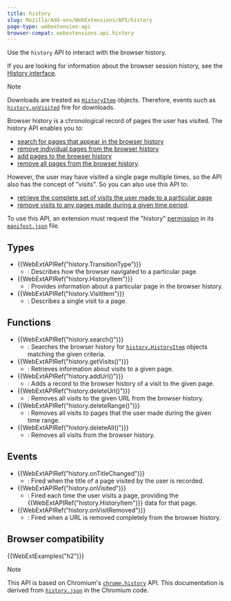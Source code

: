 ```yaml
---
title: history
slug: Mozilla/Add-ons/WebExtensions/API/history
page-type: webextension-api
browser-compat: webextensions.api.history
---
```




Use the `history` API to interact with the browser history.

If you are looking for information about the browser session history, see the [History interface](/Web/API/History).

> [!NOTE]
> Downloads are treated as [`HistoryItem`](/Mozilla/Add-ons/WebExtensions/API/history/HistoryItem) objects. Therefore, events such as [`history.onVisited`](/Mozilla/Add-ons/WebExtensions/API/history/onVisited) fire for downloads.

Browser history is a chronological record of pages the user has visited. The history API enables you to:

- [search for pages that appear in the browser history](/Mozilla/Add-ons/WebExtensions/API/history/search)
- [remove individual pages from the browser history](/Mozilla/Add-ons/WebExtensions/API/history/deleteUrl)
- [add pages to the browser history](/Mozilla/Add-ons/WebExtensions/API/history/addUrl)
- [remove all pages from the browser history](/Mozilla/Add-ons/WebExtensions/API/history/deleteAll).

However, the user may have visited a single page multiple times, so the API also has the concept of "visits". So you can also use this API to:

- [retrieve the complete set of visits the user made to a particular page](/Mozilla/Add-ons/WebExtensions/API/history/getVisits)
- [remove visits to any pages made during a given time period](/Mozilla/Add-ons/WebExtensions/API/history/deleteRange).

To use this API, an extension must request the "history" [permission](/Mozilla/Add-ons/WebExtensions/manifest.json/permissions) in its [`manifest.json`](/Mozilla/Add-ons/WebExtensions/manifest.json) file.

## Types

- {{WebExtAPIRef("history.TransitionType")}}
  - : Describes how the browser navigated to a particular page.
- {{WebExtAPIRef("history.HistoryItem")}}
  - : Provides information about a particular page in the browser history.
- {{WebExtAPIRef("history.VisitItem")}}
  - : Describes a single visit to a page.

## Functions

- {{WebExtAPIRef("history.search()")}}
  - : Searches the browser history for [`history.HistoryItem`](/Mozilla/Add-ons/WebExtensions/API/history/HistoryItem) objects matching the given criteria.
- {{WebExtAPIRef("history.getVisits()")}}
  - : Retrieves information about visits to a given page.
- {{WebExtAPIRef("history.addUrl()")}}
  - : Adds a record to the browser history of a visit to the given page.
- {{WebExtAPIRef("history.deleteUrl()")}}
  - : Removes all visits to the given URL from the browser history.
- {{WebExtAPIRef("history.deleteRange()")}}
  - : Removes all visits to pages that the user made during the given time range.
- {{WebExtAPIRef("history.deleteAll()")}}
  - : Removes all visits from the browser history.

## Events

- {{WebExtAPIRef("history.onTitleChanged")}}
  - : Fired when the title of a page visited by the user is recorded.
- {{WebExtAPIRef("history.onVisited")}}
  - : Fired each time the user visits a page, providing the {{WebExtAPIRef("history.HistoryItem")}} data for that page.
- {{WebExtAPIRef("history.onVisitRemoved")}}
  - : Fired when a URL is removed completely from the browser history.

## Browser compatibility



{{WebExtExamples("h2")}}

> [!NOTE]
> This API is based on Chromium's [`chrome.history`](https://developer.chrome.com/docs/extensions/reference/api/history) API. This documentation is derived from [`history.json`](https://chromium.googlesource.com/chromium/src/+/master/chrome/common/extensions/api/history.json) in the Chromium code.

<!--
// Copyright 2015 The Chromium Authors. All rights reserved.
//
// Redistribution and use in source and binary forms, with or without
// modification, are permitted provided that the following conditions are
// met:
//
//    * Redistributions of source code must retain the above copyright
// notice, this list of conditions and the following disclaimer.
//    * Redistributions in binary form must reproduce the above
// copyright notice, this list of conditions and the following disclaimer
// in the documentation and/or other materials provided with the
// distribution.
//    * Neither the name of Google Inc. nor the names of its
// contributors may be used to endorse or promote products derived from
// this software without specific prior written permission.
//
// THIS SOFTWARE IS PROVIDED BY THE COPYRIGHT HOLDERS AND CONTRIBUTORS
// "AS IS" AND ANY EXPRESS OR IMPLIED WARRANTIES, INCLUDING, BUT NOT
// LIMITED TO, THE IMPLIED WARRANTIES OF MERCHANTABILITY AND FITNESS FOR
// A PARTICULAR PURPOSE ARE DISCLAIMED. IN NO EVENT SHALL THE COPYRIGHT
// OWNER OR CONTRIBUTORS BE LIABLE FOR ANY DIRECT, INDIRECT, INCIDENTAL,
// SPECIAL, EXEMPLARY, OR CONSEQUENTIAL DAMAGES (INCLUDING, BUT NOT
// LIMITED TO, PROCUREMENT OF SUBSTITUTE GOODS OR SERVICES; LOSS OF USE,
// DATA, OR PROFITS; OR BUSINESS INTERRUPTION) HOWEVER CAUSED AND ON ANY
// THEORY OF LIABILITY, WHETHER IN CONTRACT, STRICT LIABILITY, OR TORT
// (INCLUDING NEGLIGENCE OR OTHERWISE) ARISING IN ANY WAY OUT OF THE USE
// OF THIS SOFTWARE, EVEN IF ADVISED OF THE POSSIBILITY OF SUCH DAMAGE.
-->
